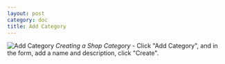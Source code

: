 ```yaml
---
layout: post
category: doc
title: Add Category
---
```


![Add Category](/assets/img/Add_Category.png)
*Creating a Shop Category* - Click "Add Category", and in the form, add a name and description, click "Create".


